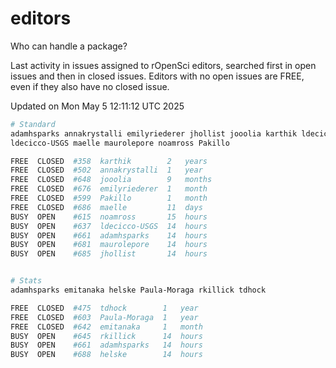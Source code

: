 # editors

Who can handle a package?

Last activity in issues assigned to rOpenSci editors, searched first in open
issues and then in closed issues. Editors with no open issues are FREE, even if
they also have no closed issue.


Updated on Mon May 5 12:11:12 UTC 2025

```bash
# Standard
adamhsparks annakrystalli emilyriederer jhollist jooolia karthik ldecicco
ldecicco-USGS maelle maurolepore noamross Pakillo

FREE  CLOSED  #358  karthik        2   years
FREE  CLOSED  #502  annakrystalli  1   year
FREE  CLOSED  #648  jooolia        9   months
FREE  CLOSED  #676  emilyriederer  1   month
FREE  CLOSED  #599  Pakillo        1   month
FREE  CLOSED  #686  maelle         11  days
BUSY  OPEN    #615  noamross       15  hours
BUSY  OPEN    #637  ldecicco-USGS  14  hours
BUSY  OPEN    #661  adamhsparks    14  hours
BUSY  OPEN    #681  maurolepore    14  hours
BUSY  OPEN    #685  jhollist       14  hours


# Stats
adamhsparks emitanaka helske Paula-Moraga rkillick tdhock

FREE  CLOSED  #475  tdhock        1   year
FREE  CLOSED  #603  Paula-Moraga  1   year
FREE  CLOSED  #642  emitanaka     1   month
BUSY  OPEN    #645  rkillick      14  hours
BUSY  OPEN    #661  adamhsparks   14  hours
BUSY  OPEN    #688  helske        14  hours
```
